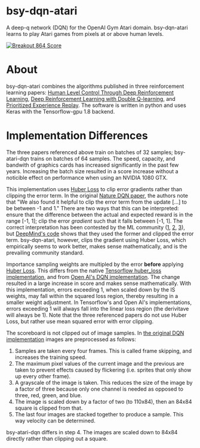 # bsy-dqn-atari

A deep-q network (DQN) for the OpenAI Gym Atari domain.  bsy-dqn-atari learns to play Atari games from pixels at or above human levels.

[![Breakout 864 Score](https://github.com/benbotto/bsy-dqn-atari/raw/readme/asset/img/BreakoutNoFrameskip-v4__2018_07_01__08_10.max__Episode_41__Score_864.gif)](https://youtu.be/CP3nZMa3cis)

# About

bsy-dqn-atari combines the algorithms published in three reinforcement learning papers: [Human Level Control Through Deep Reinforcement Learning](https://deepmind.com/research/publications/human-level-control-through-deep-reinforcement-learning/), [
Deep Reinforcement Learning with Double Q-learning](https://arxiv.org/abs/1509.06461), and [
Prioritized Experience Replay](https://arxiv.org/abs/1511.05952).  The software is written in python and uses Keras with the Tensorflow-gpu 1.8 backend.

# Implementation Differences

The three papers referenced above train on batches of 32 samples; bsy-atari-dqn trains on batches of 64 samples.  The speed, capacity, and bandwith of graphics cards has increased significantly in the past few years.  Increasing the batch size resulted in a score increase without a noticible effect on performance when using an NVIDIA 1080 GTX.

This implementation uses [Huber Loss](https://en.wikipedia.org/wiki/Huber_loss) to clip error gradients rather than clipping the error term.  In the original [Nature DQN paper](https://storage.googleapis.com/deepmind-media/dqn/DQNNaturePaper.pdf), the authors note that "We also found it helpful to clip the error term from the update [...] to be between -1 and 1."  There are two ways that this can be interpreted: ensure that the difference between the actual and expected reward is in the range [-1, 1]; clip the error _gradient_ such that it falls between [-1, 1].  The correct interpretation has been contested by the ML community ([1](https://blog.openai.com/openai-baselines-dqn/), [2](https://www.reddit.com/r/MachineLearning/comments/4dnyiz/question_about_loss_clipping_on_deepminds_dqn/), [3](https://stackoverflow.com/questions/36462962/loss-clipping-in-tensor-flow-on-deepminds-dqn)), but [DeepMind's code](https://stackoverflow.com/questions/36462962/loss-clipping-in-tensor-flow-on-deepminds-dqn) shows that they used the former and clipped the error term.  bsy-dqn-atari, however, clips the gradient using Huber Loss, which empirically seems to work better, makes sense mathematically, and is the prevailing community standard.

Importance sampling weights are multipled by the error __before__ applying [Huber Loss](https://en.wikipedia.org/wiki/Huber_loss).  This differs from the native [Tensorflow huber_loss implementation](https://github.com/tensorflow/tensorflow/blob/r1.9/tensorflow/python/ops/losses/losses_impl.py#L375), and from [Open AI's DQN implementation](https://github.com/openai/baselines/blob/master/baselines/deepq/build_graph.py#L413).  The change resulted in a large increase in score and makes sense mathematically.  With this implementation, errors exceeding 1, when scaled down by the IS weights, may fall within the squared loss region, thereby resulting in a smaller weight adjustment.  In Tensorflow's and Open AI's implementations, errors exceeding 1 will always fall into the linear loss region (the derivitave will always be 1).  Note that the three referenced papers do not use Huber Loss, but rather use mean squared error with error clipping.

The scoreboard is not clipped out of image samples.  In [the original DQN implementation](https://arxiv.org/abs/1312.5602) images are preprocessed as follows:

  1) Samples are taken every four frames.  This is called frame skipping, and increases the training speed.
  2) The maximum pixel values of the current image and the previous are taken to prevent effects caused by flickering (i.e. sprites that only show up every other frame).
  3) A grayscale of the image is taken.  This reduces the size of the image by a factor of three because only one channel is needed as opposed to three, red, green, and blue.
  4) The image is scaled down by a factor of two (to 110x84), then an 84x84 square is clipped from that.
  5) The last four images are stacked together to produce a sample.  This way velocity can be determined.

bsy-atari-dqn differs in step 4.  The images are scaled down to 84x84 directly rather than clipping out a square.
